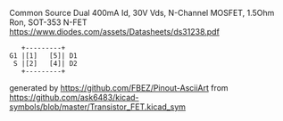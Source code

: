 Common Source Dual 400mA Id, 30V Vds, N-Channel MOSFET, 1.5Ohm Ron, SOT-353
N-FET
https://www.diodes.com/assets/Datasheets/ds31238.pdf


	   +---------+
	G1 |[1]   [5]| D1
	 S |[2]   [4]| D2
	   +---------+


generated by https://github.com/FBEZ/Pinout-AsciiArt from https://github.com/ask6483/kicad-symbols/blob/master/Transistor_FET.kicad_sym